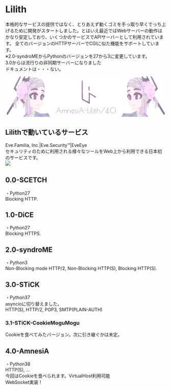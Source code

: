 # Lilith
本格的なサービスの提供ではなく、とりあえず動くゴミを手っ取り早くでっち上げるために開発がスタートしました。とはいえ最近ではWebサーバーの動作はかなり安定しており、いくつかのサービスでAPIサーバーとして利用されています。
全てのバージョンのHTTPサーバーでCGIに似た機能をサポートしています。  
※2.0-syndroMEからPythonのバージョンを27から3に変更しています。  
3.0からは流行りの非同期サーバーになりました  
ドキュメントは・・・ない。  

<img src="https://raw.githubusercontent.com/ibuninngu/Lilith/master/4.0-AmnesiA/Files/Web/l4header.png">
  
## Lilithで動いているサービス
Eve.Familia, Inc.|Eve.Security™|EveEye  
セキュリティのために利用される様々なツールをWeb上から利用できる日本初のサービスです。  
<a href="https://eye.eve.ninja">
<img src="https://www.eve.familia.inc/img/eve_eye.png">
</a>
  
## 0.0-SCETCH
・Python27  
Blocking HTTP.

## 1.0-DiCE
・Python27  
Blocking HTTPS.

## 2.0-syndroME
・Python3  
Non-Blocking mode HTTP/2, Non-Blocking HTTP(S), Blocking HTTP(S).

## 3.0-STiCK
・Python37  
asyncioに切り替えました。  
HTTP(S), HTTP/2, POP3, SMTP(PLAIN-AUTH)
### 3.1-STiCK-CookieMoguMogu
Cookieを食べてみたバージョン。次に引き継ぐかは未定。

## 4.0-AmnesiA
・Python38  
HTTP(S), ...  
今回はCookieを食べられます。VirtualHost利用可能  
WebSocket実装！
